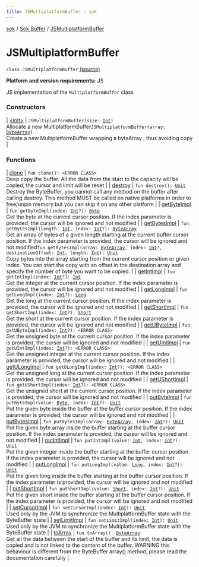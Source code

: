 ```yaml
---
title: JSMultiplatformBuffer - sok
---
```


[sok](../../index.html) / [Sok.Buffer](../index.html) / [JSMultiplatformBuffer](./index.html)

# JSMultiplatformBuffer

`class JSMultiplatformBuffer` [(source)](https://github.com/SeekDaSky/Sok/tree/master/js/sok-js/src/Sok/Buffer/JSMultiplateformBuffer.kt#L12)

**Platform and version requirements:** JS

JS implementation of the `MultiplatformBuffer` class

### Constructors

| [&lt;init&gt;](-init-.html) | `JSMultiplatformBuffer(size: `[`Int`](https://kotlinlang.org/api/latest/jvm/stdlib/kotlin/-int/index.html)`)`<br>Allocate a new MultiplatformBuffer`JSMultiplatformBuffer(array: `[`ByteArray`](https://kotlinlang.org/api/latest/jvm/stdlib/kotlin/-byte-array/index.html)`)`<br>Create a new MultiplatformBuffer wrapping a byteArray , thus avoiding copy |

### Functions

| [clone](clone.html) | `fun clone(): <ERROR CLASS>`<br>Deep copy the buffer. All the data from the start to the capacity will be copied, the cursor and limit will be reset |
| [destroy](destroy.html) | `fun destroy(): `[`Unit`](https://kotlinlang.org/api/latest/jvm/stdlib/kotlin/-unit/index.html)<br>Destroy the ByteBuffer, you cannot call any method on the buffer after calling destroy. This method MUST be called on native platforms in order to free/unpin memory but you can skip it on any other platform |
| [getByteImpl](get-byte-impl.html) | `fun getByteImpl(index: `[`Int`](https://kotlinlang.org/api/latest/jvm/stdlib/kotlin/-int/index.html)`?): `[`Byte`](https://kotlinlang.org/api/latest/jvm/stdlib/kotlin/-byte/index.html)<br>Get the byte at the current cursor position. If the index parameter is provided, the cursor will be ignored and not modified |
| [getBytesImpl](get-bytes-impl.html) | `fun getBytesImpl(length: `[`Int`](https://kotlinlang.org/api/latest/jvm/stdlib/kotlin/-int/index.html)`, index: `[`Int`](https://kotlinlang.org/api/latest/jvm/stdlib/kotlin/-int/index.html)`?): `[`ByteArray`](https://kotlinlang.org/api/latest/jvm/stdlib/kotlin/-byte-array/index.html)<br>Get an array of bytes of a given length starting at the current buffer cursor position. If the index parameter is provided, the cursor will be ignored and not modified`fun getBytesImpl(array: `[`ByteArray`](https://kotlinlang.org/api/latest/jvm/stdlib/kotlin/-byte-array/index.html)`, index: `[`Int`](https://kotlinlang.org/api/latest/jvm/stdlib/kotlin/-int/index.html)`?, destinationOffset: `[`Int`](https://kotlinlang.org/api/latest/jvm/stdlib/kotlin/-int/index.html)`, length: `[`Int`](https://kotlinlang.org/api/latest/jvm/stdlib/kotlin/-int/index.html)`): `[`Unit`](https://kotlinlang.org/api/latest/jvm/stdlib/kotlin/-unit/index.html)<br>Copy bytes into the array starting from the current cursor position or given index. You can start the copy with an offset in the destination array and specify the number of byte you want to be copied. |
| [getIntImpl](get-int-impl.html) | `fun getIntImpl(index: `[`Int`](https://kotlinlang.org/api/latest/jvm/stdlib/kotlin/-int/index.html)`?): `[`Int`](https://kotlinlang.org/api/latest/jvm/stdlib/kotlin/-int/index.html)<br>Get the integer at the current cursor position. If the index parameter is provided, the cursor will be ignored and not modified |
| [getLongImpl](get-long-impl.html) | `fun getLongImpl(index: `[`Int`](https://kotlinlang.org/api/latest/jvm/stdlib/kotlin/-int/index.html)`?): `[`Long`](https://kotlinlang.org/api/latest/jvm/stdlib/kotlin/-long/index.html)<br>Get the long at the current cursor position. If the index parameter is provided, the cursor will be ignored and not modified |
| [getShortImpl](get-short-impl.html) | `fun getShortImpl(index: `[`Int`](https://kotlinlang.org/api/latest/jvm/stdlib/kotlin/-int/index.html)`?): `[`Short`](https://kotlinlang.org/api/latest/jvm/stdlib/kotlin/-short/index.html)<br>Get the short at the current cursor position. If the index parameter is provided, the cursor will be ignored and not modified |
| [getUByteImpl](get-u-byte-impl.html) | `fun getUByteImpl(index: `[`Int`](https://kotlinlang.org/api/latest/jvm/stdlib/kotlin/-int/index.html)`?): <ERROR CLASS>`<br>Get the unsigned byte at the current cursor position. If the index parameter is provided, the cursor will be ignored and not modified |
| [getUIntImpl](get-u-int-impl.html) | `fun getUIntImpl(index: `[`Int`](https://kotlinlang.org/api/latest/jvm/stdlib/kotlin/-int/index.html)`?): <ERROR CLASS>`<br>Get the unsigned integer at the current cursor position. If the index parameter is provided, the cursor will be ignored and not modified |
| [getULongImpl](get-u-long-impl.html) | `fun getULongImpl(index: `[`Int`](https://kotlinlang.org/api/latest/jvm/stdlib/kotlin/-int/index.html)`?): <ERROR CLASS>`<br>Get the unsigned long at the current cursor position. If the index parameter is provided, the cursor will be ignored and not modified |
| [getUShortImpl](get-u-short-impl.html) | `fun getUShortImpl(index: `[`Int`](https://kotlinlang.org/api/latest/jvm/stdlib/kotlin/-int/index.html)`?): <ERROR CLASS>`<br>Get the unsigned short at the current cursor position. If the index parameter is provided, the cursor will be ignored and not modified |
| [putByteImpl](put-byte-impl.html) | `fun putByteImpl(value: `[`Byte`](https://kotlinlang.org/api/latest/jvm/stdlib/kotlin/-byte/index.html)`, index: `[`Int`](https://kotlinlang.org/api/latest/jvm/stdlib/kotlin/-int/index.html)`?): `[`Unit`](https://kotlinlang.org/api/latest/jvm/stdlib/kotlin/-unit/index.html)<br>Put the given byte inside the buffer at the buffer cursor position. If the index parameter is provided, the cursor will be ignored and not modified |
| [putBytesImpl](put-bytes-impl.html) | `fun putBytesImpl(array: `[`ByteArray`](https://kotlinlang.org/api/latest/jvm/stdlib/kotlin/-byte-array/index.html)`, index: `[`Int`](https://kotlinlang.org/api/latest/jvm/stdlib/kotlin/-int/index.html)`?): `[`Unit`](https://kotlinlang.org/api/latest/jvm/stdlib/kotlin/-unit/index.html)<br>Put the given byte array inside the buffer starting at the buffer cursor position. If the index parameter is provided, the cursor will be ignored and not modified |
| [putIntImpl](put-int-impl.html) | `fun putIntImpl(value: `[`Int`](https://kotlinlang.org/api/latest/jvm/stdlib/kotlin/-int/index.html)`, index: `[`Int`](https://kotlinlang.org/api/latest/jvm/stdlib/kotlin/-int/index.html)`?): `[`Unit`](https://kotlinlang.org/api/latest/jvm/stdlib/kotlin/-unit/index.html)<br>Put the given integer inside the buffer starting at the buffer cursor position. If the index parameter is provided, the cursor will be ignored and not modified |
| [putLongImpl](put-long-impl.html) | `fun putLongImpl(value: `[`Long`](https://kotlinlang.org/api/latest/jvm/stdlib/kotlin/-long/index.html)`, index: `[`Int`](https://kotlinlang.org/api/latest/jvm/stdlib/kotlin/-int/index.html)`?): `[`Unit`](https://kotlinlang.org/api/latest/jvm/stdlib/kotlin/-unit/index.html)<br>Put the given long inside the buffer starting at the buffer cursor position. If the index parameter is provided, the cursor will be ignored and not modified |
| [putShortImpl](put-short-impl.html) | `fun putShortImpl(value: `[`Short`](https://kotlinlang.org/api/latest/jvm/stdlib/kotlin/-short/index.html)`, index: `[`Int`](https://kotlinlang.org/api/latest/jvm/stdlib/kotlin/-int/index.html)`?): `[`Unit`](https://kotlinlang.org/api/latest/jvm/stdlib/kotlin/-unit/index.html)<br>Put the given short inside the buffer starting at the buffer cursor position. If the index parameter is provided, the cursor will be ignored and not modified |
| [setCursorImpl](set-cursor-impl.html) | `fun setCursorImpl(index: `[`Int`](https://kotlinlang.org/api/latest/jvm/stdlib/kotlin/-int/index.html)`): `[`Unit`](https://kotlinlang.org/api/latest/jvm/stdlib/kotlin/-unit/index.html)<br>Used only by the JVM to synchronize the MultiplatformBuffer state with the ByteBuffer state |
| [setLimitImpl](set-limit-impl.html) | `fun setLimitImpl(index: `[`Int`](https://kotlinlang.org/api/latest/jvm/stdlib/kotlin/-int/index.html)`): `[`Unit`](https://kotlinlang.org/api/latest/jvm/stdlib/kotlin/-unit/index.html)<br>Used only by the JVM to synchronize the MultiplatformBuffer state with the ByteBuffer state |
| [toArray](to-array.html) | `fun toArray(): `[`ByteArray`](https://kotlinlang.org/api/latest/jvm/stdlib/kotlin/-byte-array/index.html)<br>Get all the data between the start of the buffer and its limit, the data is copied and is not linked to the content of the buffer. WARNING this behaviour is different from the ByteBuffer array() method, please read the documentation carefully |

